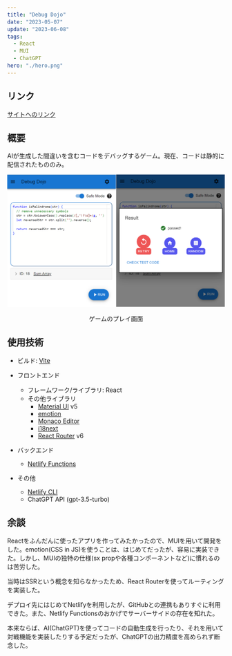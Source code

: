 ```yaml
---
title: "Debug Dojo"
date: "2023-05-07"
update: "2023-06-08"
tags:
  - React
  - MUI
  - ChatGPT
hero: "./hero.png"
---
```


## リンク

[サイトへのリンク](https://debugdojo.netlify.app/)

## 概要

AIが生成した間違いを含むコードをデバッグするゲーム。現在、コードは静的に配信されたもののみ。

![ゲームのプレイ画面](./main.png)
<div style="text-align:center">ゲームのプレイ画面</div>

## 使用技術

- ビルド: [Vite](https://github.com/vitejs/vite)

- フロントエンド
  - フレームワーク/ライブラリ: React
  - その他ライブラリ
    - [Material UI](https://github.com/mui/material-ui) v5
    - [emotion](https://github.com/emotion-js/emotion)
    - [Monaco Editor](https://github.com/microsoft/monaco-editor)
    - [i18next](https://github.com/i18next/i18next)
    - [React Router](https://github.com/remix-run/react-router) v6

- バックエンド
  - [Netlify Functions](https://github.com/netlify/functions)

- その他
  - [Netlify CLI](https://github.com/netlify/cli)
  - ChatGPT API (gpt-3.5-turbo)

## 余談

Reactをふんだんに使ったアプリを作ってみたかったので、MUIを用いて開発をした。emotion(CSS in JS)を使うことは、はじめてだったが、容易に実装できた。しかし、MUIの独特の仕様(sx propや各種コンポーネントなど)に慣れるのは苦労した。

当時はSSRという概念を知らなかったため、React Routerを使ってルーティングを実装した。

デプロイ先にはじめてNetlifyを利用したが、GitHubとの連携もありすぐに利用できた。また、Netlify Functionsのおかげでサーバーサイドの存在を知れた。

本来ならば、AI(ChatGPT)を使ってコードの自動生成を行ったり、それを用いて対戦機能を実装したりする予定だったが、ChatGPTの出力精度を高められず断念した。

